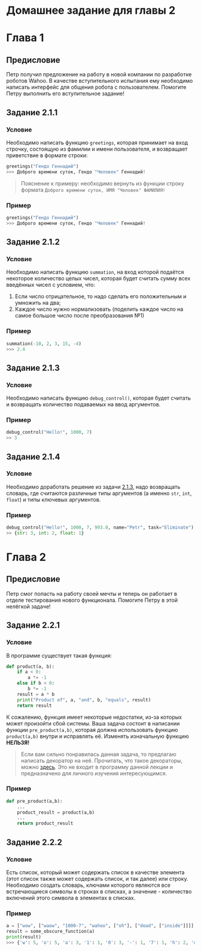 # Домашнее задание для главы 2

# Глава 1

## Предисловие
Петр получил предложение на работу в новой компании по разработке роботов Wahoo. В качестве вступительного испытания ему необходимо написать интерфейс для общения робота с пользователем. Помогите Петру выполнить его вступительное задание!

## Задание 2.1.1

### Условие
Необходимо написать функцию `greetings`, которая принимает на вход строчку, состоящую из фамилии и имени пользователя, и возвращает приветствие в формате строки:
```python
greetings("Гендо Геннадий")
>>> Доброго времени суток, Гендо "Человек" Геннадий!
```

> Пояснение к примеру: необходимо вернуть из функции строку формата `Доброго времени суток, ИМЯ "Человек" ФАМИЛИЯ!`

### Пример
```python
greetings("Гендо Геннадий")
>>> Доброго времени суток, Гендо "Человек" Геннадий!
```

## Задание 2.1.2

### Условие
Необходимо написать функцию `summation`, на вход которой подаётся некоторое количество целых чисел, которая будет считать сумму всех введённых чисел с условием, что:

1. Если число отрицательное, то надо сделать его положительным и умножить на два;
2. Каждое число нужно нормализовать (поделить каждое число на самое большое число после преобразования №1)

### Пример
```python
summation(-10, 2, 3, 15, -4)
>>> 2.4
```

## Задание 2.1.3

### Условие
Необходимо написать функцию `debug_control()`, которая будет считать и возвращать количество подаваемых на ввод аргументов.

### Пример
```python
debug_control("Hello!", 1000, 7)
>> 3
```

## Задание 2.1.4

### Условие
Необходимо доработать решение из задачи [2.1.3](#задание-213), надо возвращать словарь, где считаются различные типы аргументов (а именно `str`, `int`, `float`) и типы ключевых аргументов.

### Пример
```python
debug_control("Hello!", 1000, 7, 993.0, name="Petr", task="Eliminate")
>> {str: 3, int: 2, float: 1}
```

# Глава 2

## Предисловие
Петр смог попасть на работу своей мечты и теперь он работает в отделе тестирования нового функционала. Помогите Петру в этой нелёгкой задаче!

## Задание 2.2.1

### Условие
В программе существует такая функция:
```python
def product(a, b):
    if a < 0:
        a *= -1
    else if b < 0:
        b *= -1
    result = a * b
    print("Product of", a, "and", b, "equals", result)
    return result
```

К сожалению, функция имеет некоторые недостатки, из-за которых может произойти сбой системы. Ваша задача состоит в написании функции `pre_product(a,b)`, которая должна использовать функцию `product(a,b)` внутри и исправлять её. Изменять изначальную функцию __НЕЛЬЗЯ!__

> Если вам сильно понравилась данная задача, то предлагаю написать декоратор на неё. Прочитать, что такое декораторы, можно [здесь](https://www.python.org/dev/peps/pep-0318/). Это не входит в программу данной лекции и предназначено для личного изучения интересующимся.

### Пример
```python
def pre_product(a,b):
    ...
    product_result = product(a,b)
    ...
    return product_result
```

## Задание 2.2.2

### Условие
Есть список, который может содержать список в качестве элемента (этот список также может содержать список, и так далее) или строку. Необходимо создать словарь, ключами которого являются все встречающиеся символы в строках в списках, а значение - количество включений этого символа в элементах в списках.

### Пример
```python
a = ["wow", ["waow", "1000-7", "wahoo", ["oh"], ["dead", ["inside"]]]]
result = some_obscure_function(a)
print(result)
>>> {'w': 5, 'o': 5, 'a': 3, '1': 1, '0': 3, '-': 1, '7': 1, 'h': 2, 'd': 3, 'e': 2, 'i': 2, 'n': 1, 's': 1} 
```

